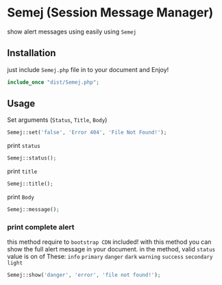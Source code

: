# Semej (Session Message Manager)

show alert messages using easily using `Semej`

## Installation

just include `Semej.php` file in to your document and Enjoy!
```php
include_once "dist/Semej.php";
```

## Usage
Set arguments (`Status`, `Title`, `Body`)
```php
Semej::set('false', 'Error 404', 'File Not Found!');
```
print `status`
```php
Semej::status();
```
print `title`
```php
Semej::title();
```
print `Body`
```php
Semej::message();
```
### print complete alert
this method require to `bootstrap CDN` included!
with this method you can show the full alert message in your document.
in the method, valid `status` value is on of These: 
`info` `primary` `danger` `dark` `warning` `success` `secondary` `light`
```php
Semej::show('danger', 'error', 'file not found!');
```
